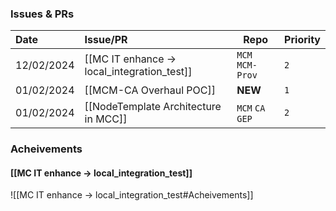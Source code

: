 ### Issues & PRs

| Date       | **Issue/PR**                                | **Repo**         | Priority |
| :--------- | :------------------------------------------ | ---------------- | -------- |
| 12/02/2024 | [[MC IT enhance -> local_integration_test]] | `MCM` `MCM-Prov` | `2`      |
| 01/02/2024 | [[MCM-CA Overhaul POC]]                     | **NEW**          | `1`      |
| 01/02/2024 | [[NodeTemplate Architecture in MCC]]        | `MCM` `CA` `GEP` | `2`      |
### Acheivements 

#### [[MC IT enhance -> local_integration_test]]
![[MC IT enhance -> local_integration_test#Acheivements]]